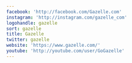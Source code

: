 ```yaml
---
facebook: 'http://facebook.com/Gazelle.com'
instagram: 'http://instagram.com/gazelle_com'
logohandle: gazelle
sort: gazelle
title: Gazelle
twitter: gazelle
website: 'https://www.gazelle.com/'
youtube: 'http://youtube.com/user/GoGazelle'
---
```

